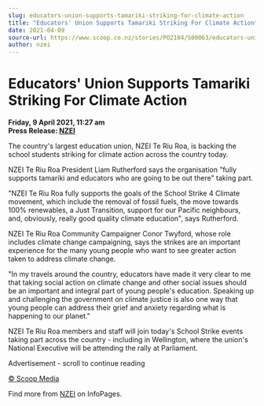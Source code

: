 ```yaml
---
slug: educators-union-supports-tamariki-striking-for-climate-action
title: "Educators' Union Supports Tamariki Striking For Climate Action"
date: 2021-04-09
source-url: https://www.scoop.co.nz/stories/PO2104/S00063/educators-union-supports-tamariki-striking-for-climate-action.htm
author: nzei
---
```

Educators' Union Supports Tamariki Striking For Climate Action
==============================================================

**Friday, 9 April 2021, 11:27 am**  
**Press Release: [NZEI](https://info.scoop.co.nz/NZEI)**

The country's largest education union, NZEI Te Riu Roa, is backing the school students striking for climate action across the country today.

NZEI Te Riu Roa President Liam Rutherford says the organisation "fully supports tamariki and educators who are going to be out there" taking part.

"NZEI Te Riu Roa fully supports the goals of the School Strike 4 Climate movement, which include the removal of fossil fuels, the move towards 100% renewables, a Just Transition, support for our Pacific neighbours, and, obviously, really good quality climate education", says Rutherford.

NZEI Te Riu Roa Community Campaigner Conor Twyford, whose role includes climate change campaigning, says the strikes are an important experience for the many young people who want to see greater action taken to address climate change.

"In my travels around the country, educators have made it very clear to me that taking social action on climate change and other social issues should be an important and integral part of young people's education. Speaking up and challenging the government on climate justice is also one way that young people can address their grief and anxiety regarding what is happening to our planet."

NZEI Te Riu Roa members and staff will join today's School Strike events taking part across the country - including in Wellington, where the union's National Executive will be attending the rally at Parliament.

Advertisement - scroll to continue reading





[© Scoop Media](http://www.scoop.co.nz/about/terms.html)

Find more from [NZEI](https://info.scoop.co.nz/NZEI) on InfoPages.